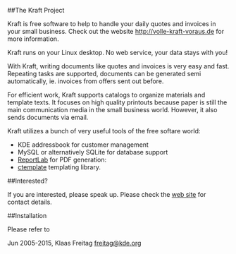 ##The Kraft Project

Kraft is free software to help to handle your daily quotes and invoices
in your small business. Check out the website http://volle-kraft-voraus.de for
more information.

Kraft runs on your Linux desktop. No web service, your data stays with you!

With Kraft, writing documents like quotes and invoices is very easy and fast.
Repeating tasks are supported, documents can be generated semi automatically,
ie. invoices from offers sent out before.

For efficient work, Kraft supports catalogs to organize materials and
template texts. It focuses on high quality printouts because paper is
still the main communication media in the small business world. However,
it also sends documents via email.

Kraft utilizes a bunch of very useful tools of the free softare world:
- KDE addressbook for customer management
- MySQL or alternatively SQLite for database support
- [ReportLab](http://www.reportlab.com/opensource/) for PDF generation:
- [ctemplate](https://github.com/OlafvdSpek/ctemplate) templating library.

##Interested?

If you are interested, please speak up. Please check the
[web site](http://volle-kraft-voraus.de/Main/Contribution)
for contact details.

##Installation

Please refer to

Jun 2005-2015, Klaas Freitag <freitag@kde.org>
